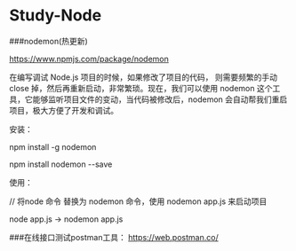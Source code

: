 # Study-Node

###nodemon(热更新)

https://www.npmjs.com/package/nodemon

在编写调试 Node.js 项目的时候，如果修改了项目的代码， 则需要频繁的手动 close 掉，然后再重新启动，非常繁琐。现在，我们可以使用 nodemon 这个工具，它能够监听项目文件的变动，当代码被修改后，nodemon 会自动帮我们重启项目，极大方便了开发和调试。

安装：

npm install -g nodemon

npm install nodemon --save

使用：

// 将node 命令 替换为 nodemon 命令，使用 nodemon app.js 来启动项目

node app.js -> nodemon app.js


###在线接口测试postman工具： 
https://web.postman.co/
